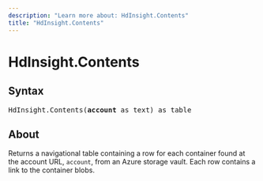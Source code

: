 ```yaml
---
description: "Learn more about: HdInsight.Contents"
title: "HdInsight.Contents"
---
```

# HdInsight.Contents

## Syntax

<pre>
HdInsight.Contents(<b>account</b> as text) as table
</pre>

## About

Returns a navigational table containing a row for each container found at the account URL, `account`, from an Azure storage vault. Each row contains a link to the container blobs.
